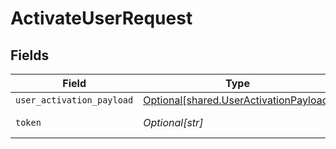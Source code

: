 # ActivateUserRequest


## Fields

| Field                                                                                      | Type                                                                                       | Required                                                                                   | Description                                                                                |
| ------------------------------------------------------------------------------------------ | ------------------------------------------------------------------------------------------ | ------------------------------------------------------------------------------------------ | ------------------------------------------------------------------------------------------ |
| `user_activation_payload`                                                                  | [Optional[shared.UserActivationPayload]](undefined/models/shared/useractivationpayload.md) | :heavy_minus_sign:                                                                         | N/A                                                                                        |
| `token`                                                                                    | *Optional[str]*                                                                            | :heavy_check_mark:                                                                         | Invite Token                                                                               |